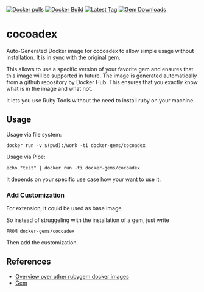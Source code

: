 [![Docker pulls](https://img.shields.io/docker/pulls/rubygem/cocoadex.svg)](https://hub.docker.com/r/rubygem/cocoadex/)
[![Docker Build](https://img.shields.io/docker/automated/rubygem/cocoadex.svg)](https://hub.docker.com/r/rubygem/cocoadex/)
[![Latest Tag](https://img.shields.io/github/tag/docker-rubygem/cocoadex.svg)](https://hub.docker.com/r/rubygem/cocoadex/)
[![Gem Downloads](https://img.shields.io/gem/dt/cocoadex.svg)](https://rubygems.org/gems/cocoadex/)
# cocoadex

Auto-Generated Docker image for cocoadex to allow simple usage without installation.
It is in sync with the original gem.

This allows to use a specific version of your favorite gem and ensures that this image will be supported in future.
The image is generated automatically from a github repository by Docker Hub.
This ensures that you exactly know what is in the image and what not.

It lets you use Ruby Tools without the need to install ruby on your machine.

## Usage

Usage via file system:

`docker run -v $(pwd):/work -ti docker-gems/cocoadex`

Usage via Pipe:

`echo "test" | docker run -ti docker-gems/cocoadex`

It depends on your specific use case how your want to use it.

### Add Customization

For extension, it could be used as base image.

So instead of struggeling with the installation of a gem, just write

`FROM docker-gems/cocoadex`

Then add the customization.

## References

 - [Overview over other rubygem docker images](https://github.com/thinkbot/docker-rubygem)
 - [Gem](https://rubygems.org/gems/cocoadex/)
